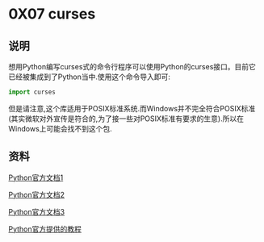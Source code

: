 # 0X07 curses

## 说明

想用Python编写curses式的命令行程序可以使用Python的curses接口。目前它已经被集成到了Python当中.使用这个命令导入即可:

```python
import curses
```

但是请注意,这个库适用于POSIX标准系统.而Windows并不完全符合POSIX标准(其实微软对外宣传是符合的,为了接一些对POSIX标准有要求的生意).所以在Windows上可能会找不到这个包.

## 资料

[Python官方文档1](https://docs.python.org/3/library/curses.html)

[Python官方文档2](https://docs.python.org/3/library/curses.ascii.html)

[Python官方文档3](https://docs.python.org/3/library/curses.panel.html)

[Python官方提供的教程](https://docs.python.org/3/howto/curses.html)